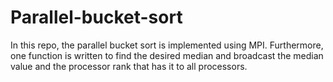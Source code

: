 # Parallel-bucket-sort
In this repo, the parallel bucket sort is implemented using MPI. Furthermore, one function is written to find the desired median and broadcast the median value and the processor rank that has it to all processors. 
